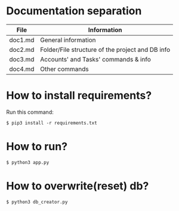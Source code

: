 # Documentation separation
| File    | Information                                      |
|---------|--------------------------------------------------|
| doc1.md | General information                              |
| doc2.md | Folder/File structure of the project and DB info |
| doc3.md | Accounts' and Tasks' commands & info             |
| doc4.md | Other commands                                   |

# How to install requirements?
Run this command:
```shell
$ pip3 install -r requirements.txt
```

# How to run?
```shell
$ python3 app.py
```

# How to overwrite(reset) db?
```shell
$ python3 db_creator.py
```